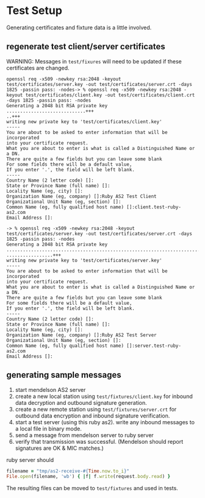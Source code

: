# Test Setup

Generating certificates and fixture data is a little involved.


## regenerate test client/server certificates

WARNING: Messages in `test/fixures` will need to be updated if these certificates are changed.

```
openssl req -x509 -newkey rsa:2048 -keyout test/certificates/server.key -out test/certificates/server.crt -days 1825 -passin pass: -nodes-> % openssl req -x509 -newkey rsa:2048 -keyout test/certificates/client.key -out test/certificates/client.crt -days 1825 -passin pass: -nodes
Generating a 2048 bit RSA private key
.............................+++
..+++
writing new private key to 'test/certificates/client.key'
-----
You are about to be asked to enter information that will be incorporated
into your certificate request.
What you are about to enter is what is called a Distinguished Name or a DN.
There are quite a few fields but you can leave some blank
For some fields there will be a default value,
If you enter '.', the field will be left blank.
-----
Country Name (2 letter code) []:
State or Province Name (full name) []:
Locality Name (eg, city) []:
Organization Name (eg, company) []:Ruby AS2 Test Client
Organizational Unit Name (eg, section) []:
Common Name (eg, fully qualified host name) []:client.test-ruby-as2.com
Email Address []:

-> % openssl req -x509 -newkey rsa:2048 -keyout test/certificates/server.key -out test/certificates/server.crt -days 1825 -passin pass: -nodes
Generating a 2048 bit RSA private key
...................................................................................+++
.................+++
writing new private key to 'test/certificates/server.key'
-----
You are about to be asked to enter information that will be incorporated
into your certificate request.
What you are about to enter is what is called a Distinguished Name or a DN.
There are quite a few fields but you can leave some blank
For some fields there will be a default value,
If you enter '.', the field will be left blank.
-----
Country Name (2 letter code) []:
State or Province Name (full name) []:
Locality Name (eg, city) []:
Organization Name (eg, company) []:Ruby AS2 Test Server
Organizational Unit Name (eg, section) []:
Common Name (eg, fully qualified host name) []:server.test-ruby-as2.com
Email Address []:
```

## generating sample messages

  1. start mendelson AS2 server
  2. create a new local station using `test/fixtures/client.key` for inbound data decryption
     and outbound signature generation.
  3. create a new remote station using `test/fixtures/server.crt` for outbound data encryption
     and inbound signature verification.
  4. start a test server (using this ruby as2). write any inbound messages to a local file in binary mode.
  5. send a message from mendelson server to ruby server
  6. verify that transmission was successful. (Mendelson should report signatures are OK & MIC matches.)

ruby server should

```ruby
filename = "tmp/as2-receive-#{Time.now.to_i}"
File.open(filename, 'wb') { |f| f.write(request.body.read) }
```

The resulting files can be moved to `test/fixtures` and used in tests.
